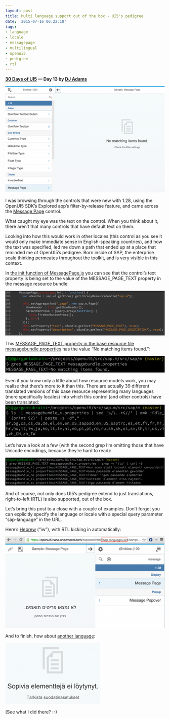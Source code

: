 ```yaml
---
layout: post
title: Multi language support out of the box - UI5's pedigree
date: '2015-07-16 06:22:18'
tags:
- language
- locale
- messagepage
- multilingual
- openui5
- pedigree
- rtl
---
```


**[30 Days of UI5](/2015/07/04/30-days-of-ui5/) &mdash; Day 13 by [DJ Adams](//qmacro.org/about/)**

![Message Page control](/content/images/2018/02/Screen-Shot-2015-07-14-at-18.10.05-624x415.png)

I was browsing through the controls that were new with 1.28, using the OpenUI5 SDK’s Explored app’s filter-by-release feature, and came across the [Message Page](https://openui5.hana.ondemand.com/explored.html#/entity/sap.m.MessagePage/samples) control.

What caught my eye was the text on the control. When you think about it, there aren’t that many controls that have default text on them.

Looking into how this would work in other locales (this control as you see it would only make immediate sense in English-speaking countries), and how the text was specified, led me down a path that ended up at a place that reminded me of OpenUI5’s pedigree. Born inside of SAP, the enterprise scale thinking permeates throughout the toolkit, and is very visible in this context.

In [the init function of MessagePage.js](https://github.com/SAP/openui5/blob/831caa234d1f4813e201ddf91722835e7760ec95/src/sap.m/src/sap/m/MessagePage.js#L105-L116) you can see that the control’s text property is being set to the value of the MESSAGE_PAGE_TEXT property in the message resource bundle:

![init function source code](/content/images/2018/02/Screen-Shot-2015-07-14-at-18.29.21-624x175.png)

This [MESSAGE_PAGE_TEXT property in the base resource file messagebundle.properties](https://github.com/SAP/openui5/blob/2b3e49d661b285449f08d26d6a35440c59f7c8f4/src/sap.m/src/sap/m/messagebundle.properties#L552) has the value “No matching items found.”:

![looking for MESSAGE_PAGE_TEXT](/content/images/2018/02/Screen-Shot-2015-07-14-at-18.38.56-624x64.png)

Even if you know only a little about how resource models work, you may realise that there’s more to it than this. There are actually 39 different translated versions of this base resource representing many languages (more specifically locales) into which this control (and other controls) have been translated:
![looking at languages](/content/images/2018/02/Screen-Shot-2015-07-14-at-19.09.19-624x127.png)

Let’s have a look at a few (with the second grep I’m omitting those that have Unicode encodings, because they’re hard to read):

![looking at languages, reduced](/content/images/2018/02/Screen-Shot-2015-07-14-at-19.13.36-624x109.png)

And of course, not only does UI5’s pedigree extend to just translations, right-to-left (RTL) is also supported, out of the box.

Let’s bring this post to a close with a couple of examples. Don’t forget you can explicitly specify the language or locale with a special query parameter “sap-language” in the URL.

Here’s [Hebrew](https://openui5.hana.ondemand.com/explored.html?sap-language=iw#/sample/sap.m.sample.MessagePage/preview) (“iw”), with RTL kicking in automatically:

![RTL in Hebrew](/content/images/2018/02/iw3-624x358.png)

And to finish, how about [another language](https://openui5.hana.ondemand.com/explored.html?sap-language=fi#/sample/sap.m.sample.MessagePage/preview):

![Message page in Finnish](/content/images/2018/02/Screen-Shot-2015-07-14-at-19.32.50-300x192.png)

(See what I did there? :-)

 


